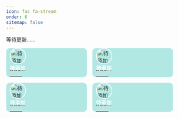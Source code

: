 ```yaml
---
icon: fas fa-stream
order: 6
sitemap: false
---
```


等待更新......

<div class="friends-container">
  <div class="friend-link">
    <a href="https://example.com" target="_blank">
      <div class="avatar">
        <img src="https://example.com/avatar.jpg" alt="待添加">
      </div>
      <div class="info">
        <div class="name">待添加</div>
        <div class="description">待添加</div>
      </div>
    </a>
  </div>
  
  <div class="friend-link">
    <a href="https://example.com" target="_blank">
      <div class="avatar">
        <img src="https://example.com/avatar.jpg" alt="待添加">
      </div>
      <div class="info">
        <div class="name">待添加</div>
        <div class="description">待添加</div>
      </div>
    </a>
  </div>

  <div class="friend-link">
    <a href="https://example.com" target="_blank">
      <div class="avatar">
        <img src="https://example.com/avatar.jpg" alt="待添加">
      </div>
      <div class="info">
        <div class="name">待添加</div>
        <div class="description">待添加</div>
      </div>
    </a>
  </div>

  <div class="friend-link">
    <a href="https://example.com" target="_blank">
      <div class="avatar">
        <img src="https://example.com/avatar.jpg" alt="待添加">
      </div>
      <div class="info">
        <div class="name">待添加</div>
        <div class="description">待添加</div>
      </div>
    </a>
  </div>
  
  <!-- 添加更多友链 -->
</div>

<style>
.friends-container {
  display: flex;
  flex-wrap: wrap;
  gap: 15px; /* 调整友链之间的空隙 */
  /* justify-content: center; */
}

.friend-link {
  display: flex;
  align-items: center;
  background: rgba(57, 197, 188, 0.38);
  border-radius: 10px;
  padding: 10px;
  transition: background 0.3s;
  width: 100%; /* 设为100%以自适应容器宽度 */
  max-width: 200px; /* 设置合理的最大宽度 */
  height: 100%; /* 设为100%以自适应容器宽度 */
  max-height: 60px; /* 设置合理的最大宽度 */
  overflow: hidden;
}
.friend-link:hover {
  background: rgba(57, 197, 188, 0.57);
}
.avatar {
  border: 2px solid #fff;
  border-radius: 50%;
  overflow: hidden;
  width: 40px;
  height: 40px;
  margin-right: 10px; /* 头像向右移动，靠近文字 */
}
.avatar img {
  width: 100%;
  height: 100%;
  object-fit: cover;
}
.info .name {
  font-weight: bold;
  color: #fff;
  font-size: 1em;
  white-space: nowrap;
  overflow: hidden;
  text-overflow: ellipsis;
}
.info .description {
  font-size: 0.8em;
  color: #ddd;
  overflow: hidden;
  text-overflow: ellipsis;
}
</style>


